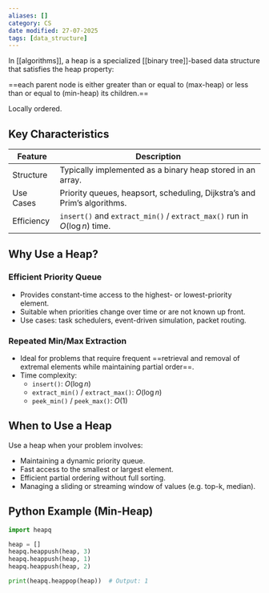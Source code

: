 ```yaml
---
aliases: []
category: CS
date modified: 27-07-2025
tags: [data_structure]
---
```

In [[algorithms]], a heap is a specialized [[binary tree]]-based data structure that satisfies the heap property: 

==each parent node is either greater than or equal to (max-heap) or less than or equal to (min-heap) its children.==

Locally ordered.
## Key Characteristics

| Feature        | Description                                                                     |
| -------------- | ------------------------------------------------------------------------------- |
| Structure  | Typically implemented as a binary heap stored in an array.              |
| Use Cases  | Priority queues, heapsort, scheduling, Dijkstra’s and Prim’s algorithms.        |
| Efficiency | `insert()` and `extract_min()` / `extract_max()` run in $O(\log n)$ time. |

## Why Use a Heap?

### Efficient Priority Queue

* Provides constant-time access to the highest- or lowest-priority element.
* Suitable when priorities change over time or are not known up front.
* Use cases: task schedulers, event-driven simulation, packet routing.

### Repeated Min/Max Extraction

* Ideal for problems that require frequent ==retrieval and removal of extremal elements while maintaining partial order==.
* Time complexity:
  * `insert()`: $O(\log n)$
  * `extract_min()` / `extract_max()`: $O(\log n)$
  * `peek_min()` / `peek_max()`: $O(1)$

## When to Use a Heap

Use a heap when your problem involves:
* Maintaining a dynamic priority queue.
* Fast access to the smallest or largest element.
* Efficient partial ordering without full sorting.
* Managing a sliding or streaming window of values (e.g. top-k, median).

## Python Example (Min-Heap)

```python
import heapq

heap = []
heapq.heappush(heap, 3)
heapq.heappush(heap, 1)
heapq.heappush(heap, 2)

print(heapq.heappop(heap))  # Output: 1
```
